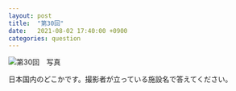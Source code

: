 ```yaml
---
layout: post
title:  "第30回"
date:   2021-08-02 17:40:00 +0900
categories: question
---
```


![第30回　写真](/kokodoko/images/q30.jpg)

日本国内のどこかです。撮影者が立っている施設名で答えてください。